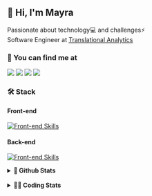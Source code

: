 ## 👋 Hi, I'm Mayra

Passionate about technology💻 and challenges⚡  
Software Engineer at [Translational Analytics](https://www.trans-stat.com/)

### 💬 You can find me at

<a href="https://mayra.dev" target="_blank" rel="noopener"><img src="https://img.shields.io/badge/-mayra.dev-005FED?style=flat&logo=Google-chrome&logoColor=white"/></a>
<a href="https://linkedin.com/in/mayraamaral" target="_blank" rel="noopener"><img src="https://img.shields.io/badge/-/mayraamaral-0077B5?style=flat&logo=Linkedin&logoColor=white"/></a>
<a href="mailto:mayra@mayra.dev" target="_blank" rel="noopener"><img src="https://img.shields.io/badge/-mayra@mayra.dev-D14836?style=flat&logo=Gmail&logoColor=white"/></a>
<a href="" target="_blank" rel="noopener"><img src="https://img.shields.io/badge/-mayraamaral-7289DA?style=flat&logo=Discord&logoColor=white"/></a>

### 🛠️ Stack
#### Front-end

[![Front-end Skills](https://skillicons.dev/icons?i=react,next,angular,redux,styledcomponents,html,css,sass,js,ts,figma)](https://skillicons.dev)
#### Back-end

[![Front-end Skills](https://skillicons.dev/icons?i=java,spring,hibernate,aws,idea,postgres,mysql,git,linux,bash,nodejs,docker,kubernetes,jenkins)](https://skillicons.dev)


<details>
    <summary><strong>📌 Github Stats</strong></summary>
    <br />
    <div align="center">
        <table>
      <td><img height="160em" src="https://github-readme-stats.vercel.app/api?username=mayraamaral&show_icons=true&theme=algolia&hide_border=true&hide=stars&count_private=true" alt="Readme stats"></td>
      <td><img height="160em" src="https://github-readme-stats.vercel.app/api/top-langs/?username=mayraamaral&&layout=compact&&theme=algolia&hide_border=true&langs_count=6" alt="Language stats"></td>
       </table>
  </div> 
    

  <p align="center">
    <img src="https://github-readme-streak-stats.herokuapp.com?user=mayraamaral&theme=dark&hide_border=true&date_format=j%20M%5B%20Y%5D&locale=pt-br&background=050F2C&ring=0195DD&fire=23AA7D&currStreakLabel=23AA7D" alt="Streak stats">
  </p> 
</details>

<br />

<details>
  <summary><strong>👩‍💻 Coding Stats</strong></summary>
  <br />
  
  <!--START_SECTION:waka-->
![Code Time](http://img.shields.io/badge/Code%20Time-816%20hrs%208%20mins-blue)

**🐱 My GitHub Data** 

> 📦 640.7 kB Used in GitHub's Storage 
 > 
> 🏆 501 Contributions in the Year 2025
 > 
> 🚫 Not Opted to Hire
 > 
> 📜 64 Public Repositories 
 > 
> 🔑 35 Private Repositories 
 > 
**I'm an Early 🐤** 

```text
🌞 Morning                29523 commits       ██████░░░░░░░░░░░░░░░░░░░   23.71 % 
🌆 Daytime                71635 commits       ██████████████░░░░░░░░░░░   57.52 % 
🌃 Evening                23081 commits       █████░░░░░░░░░░░░░░░░░░░░   18.53 % 
🌙 Night                  290 commits         ░░░░░░░░░░░░░░░░░░░░░░░░░   00.23 % 
```
📅 **I'm Most Productive on Wednesday** 

```text
Monday                   26890 commits       █████░░░░░░░░░░░░░░░░░░░░   21.59 % 
Tuesday                  19327 commits       ████░░░░░░░░░░░░░░░░░░░░░   15.52 % 
Wednesday                30195 commits       ██████░░░░░░░░░░░░░░░░░░░   24.25 % 
Thursday                 23737 commits       █████░░░░░░░░░░░░░░░░░░░░   19.06 % 
Friday                   23633 commits       █████░░░░░░░░░░░░░░░░░░░░   18.98 % 
Saturday                 307 commits         ░░░░░░░░░░░░░░░░░░░░░░░░░   00.25 % 
Sunday                   440 commits         ░░░░░░░░░░░░░░░░░░░░░░░░░   00.35 % 
```


📊 **This Week I Spent My Time On** 

```text
🕑︎ Time Zone: America/Sao_Paulo

💬 Programming Languages: 
TypeScript               5 hrs 27 mins       █████████████████████░░░░   83.11 % 
JavaScript               53 mins             ███░░░░░░░░░░░░░░░░░░░░░░   13.48 % 
Other                    10 mins             █░░░░░░░░░░░░░░░░░░░░░░░░   02.57 % 
CSS                      2 mins              ░░░░░░░░░░░░░░░░░░░░░░░░░   00.65 % 
JSON                     0 secs              ░░░░░░░░░░░░░░░░░░░░░░░░░   00.19 % 

🔥 Editors: 
Cursor                   6 hrs 33 mins       █████████████████████████   100.00 % 

💻 Operating System: 
Linux                    6 hrs 33 mins       █████████████████████████   100.00 % 
```

**I Mostly Code in Java** 

```text
Java                     121 repos           ███████░░░░░░░░░░░░░░░░░░   28.40 % 
JavaScript               98 repos            ██████░░░░░░░░░░░░░░░░░░░   23.00 % 
TypeScript               80 repos            █████░░░░░░░░░░░░░░░░░░░░   18.78 % 
PHP                      3 repos             ░░░░░░░░░░░░░░░░░░░░░░░░░   00.70 % 
Python                   2 repos             ░░░░░░░░░░░░░░░░░░░░░░░░░   00.47 % 
```




 Last Updated on 12/05/2025 19:37:30 UTC
<!--END_SECTION:waka-->

</details>

